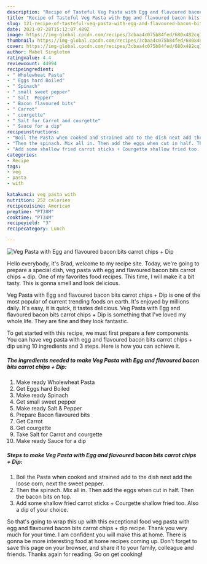 ```yaml
---
description: "Recipe of Tasteful Veg Pasta with Egg and flavoured bacon bits carrot chips + Dip"
title: "Recipe of Tasteful Veg Pasta with Egg and flavoured bacon bits carrot chips + Dip"
slug: 121-recipe-of-tasteful-veg-pasta-with-egg-and-flavoured-bacon-bits-carrot-chips-dip
date: 2021-07-28T15:12:07.489Z
image: https://img-global.cpcdn.com/recipes/3cbaa4c075b84fed/680x482cq70/veg-pasta-with-egg-and-flavoured-bacon-bits-carrot-chips-dip-recipe-main-photo.jpg
thumbnail: https://img-global.cpcdn.com/recipes/3cbaa4c075b84fed/680x482cq70/veg-pasta-with-egg-and-flavoured-bacon-bits-carrot-chips-dip-recipe-main-photo.jpg
cover: https://img-global.cpcdn.com/recipes/3cbaa4c075b84fed/680x482cq70/veg-pasta-with-egg-and-flavoured-bacon-bits-carrot-chips-dip-recipe-main-photo.jpg
author: Mabel Singleton
ratingvalue: 4.4
reviewcount: 44994
recipeingredient:
- " Wholewheat Pasta"
- " Eggs hard Boiled"
- " Spinach"
- " small sweet pepper"
- " Salt  Pepper"
- " Bacon flavoured bits"
- " Carrot"
- " courgette"
- " Salt for Carrot and courgette"
- " Sauce for a dip"
recipeinstructions:
- "Boil the Pasta when cooked and strained add to the dish next add the loose corn, next the sweet pepper."
- "Then the spinach. Mix all in. Then add the eggs when cut in half. Then the bacon bits on top."
- "Add some shallow fried carrot sticks + Courgette shallow fried too. Also a dip of your choice."
categories:
- Recipe
tags:
- veg
- pasta
- with

katakunci: veg pasta with 
nutrition: 252 calories
recipecuisine: American
preptime: "PT38M"
cooktime: "PT34M"
recipeyield: "3"
recipecategory: Lunch

---
```



![Veg Pasta with Egg and flavoured bacon bits carrot chips + Dip](https://img-global.cpcdn.com/recipes/3cbaa4c075b84fed/680x482cq70/veg-pasta-with-egg-and-flavoured-bacon-bits-carrot-chips-dip-recipe-main-photo.jpg)

Hello everybody, it's Brad, welcome to my recipe site. Today, we're going to prepare a special dish, veg pasta with egg and flavoured bacon bits carrot chips + dip. One of my favorites food recipes. This time, I will make it a bit tasty. This is gonna smell and look delicious.



Veg Pasta with Egg and flavoured bacon bits carrot chips + Dip is one of the most popular of current trending foods on earth. It's enjoyed by millions daily. It's easy, it is quick, it tastes delicious. Veg Pasta with Egg and flavoured bacon bits carrot chips + Dip is something that I've loved my whole life. They are fine and they look fantastic.


To get started with this recipe, we must first prepare a few components. You can have veg pasta with egg and flavoured bacon bits carrot chips + dip using 10 ingredients and 3 steps. Here is how you can achieve it.

<!--inarticleads1-->

##### The ingredients needed to make Veg Pasta with Egg and flavoured bacon bits carrot chips + Dip:

1. Make ready  Wholewheat Pasta
1. Get  Eggs hard Boiled
1. Make ready  Spinach
1. Get  small sweet pepper
1. Make ready  Salt &amp; Pepper
1. Prepare  Bacon flavoured bits
1. Get  Carrot
1. Get  courgette
1. Take  Salt for Carrot and courgette
1. Make ready  Sauce for a dip




<!--inarticleads2-->

##### Steps to make Veg Pasta with Egg and flavoured bacon bits carrot chips + Dip:

1. Boil the Pasta when cooked and strained add to the dish next add the loose corn, next the sweet pepper.
1. Then the spinach. Mix all in. Then add the eggs when cut in half. Then the bacon bits on top.
1. Add some shallow fried carrot sticks + Courgette shallow fried too. Also a dip of your choice.




So that's going to wrap this up with this exceptional food veg pasta with egg and flavoured bacon bits carrot chips + dip recipe. Thank you very much for your time. I am confident you will make this at home. There is gonna be more interesting food at home recipes coming up. Don't forget to save this page on your browser, and share it to your family, colleague and friends. Thanks again for reading. Go on get cooking!
